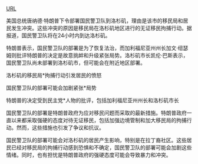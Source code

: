 <a href="https://www.bbc.com/news/live/cvg7vxx888kt">URL</a>
<p>美国总统唐纳德·特朗普下令部署国民警卫队到洛杉矶，理由是该市的移民局和居民发生冲突。这些冲突的原因是移民局在洛杉矶地区进行的无证移民拘捕行动。据报道，国民警卫队将在24小时内到达洛杉矶。</p>
<p>特朗普表示，国民警卫队的部署是为了恢复法治，而加利福尼亚州州长加文·纽瑟姆则批评特朗普的决定是故意挑衅和升级紧张局势。洛杉矶市长凯伦·巴斯表示，国民警卫队尚未部署到洛杉矶市，但可能会在附近地区部署。</p>
<p>洛杉矶的移民局*拘捕行动引发居民的愤怒</p>
<p>国民警卫队的部署可能会加剧紧张*局势</p>
<p>特朗普的决定受到民主党*人物的批评，包括加利福尼亚州州长和洛杉矶市长</p>
<p>国民警卫队的部署是特朗普政府为应对移民问题而采取的最新措施。特朗普政府一直以来都采取强硬的态度对待无证移民，包括加强边境管制和加大移民局的拘捕行动。然而，这些措施也引发了争议和抗议。</p>
<p>国民警卫队的部署可能会对洛杉矶的居民产生影响，特别是在拉丁裔社区。这些居民已经对移民局的拘捕行动感到恐惧和不确定，国民警卫队的部署可能会加剧这些情绪。同时，也有担忧是特朗普政府的强硬态度可能会导致暴力和冲突。</p>
